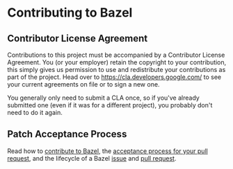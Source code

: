 # Contributing to Bazel

## Contributor License Agreement

Contributions to this project must be accompanied by a Contributor License
Agreement. You (or your employer) retain the copyright to your contribution,
this simply gives us permission to use and redistribute your contributions as
part of the project. Head over to <https://cla.developers.google.com/> to see
your current agreements on file or to sign a new one.

You generally only need to submit a CLA once, so if you've already submitted one
(even if it was for a different project), you probably don't need to do it
again.

## Patch Acceptance Process

Read how to [contribute to Bazel](https://bazel.build/contributing.html),
the [acceptance process for your pull request](https://bazel.build/basics/patching.html),
and the lifecycle of a Bazel [issue](https://www.bazel.build/maintaining/maintainers-guide.html#lifecycle-of-an-issue)
and [pull request](https://www.bazel.build/maintaining/maintainers-guide.html#lifecycle-of-a-pull-request).
